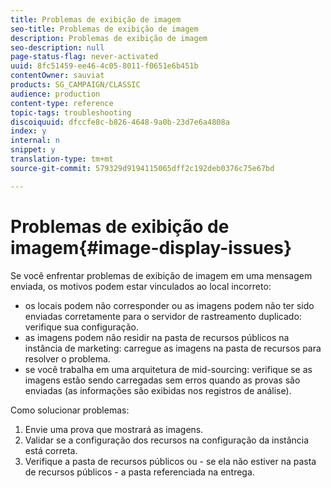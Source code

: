 ```yaml
---
title: Problemas de exibição de imagem
seo-title: Problemas de exibição de imagem
description: Problemas de exibição de imagem
seo-description: null
page-status-flag: never-activated
uuid: 8fc51459-ee46-4c05-8011-f0651e6b451b
contentOwner: sauviat
products: SG_CAMPAIGN/CLASSIC
audience: production
content-type: reference
topic-tags: troubleshooting
discoiquuid: dfccfe8c-b826-4648-9a0b-23d7e6a4808a
index: y
internal: n
snippet: y
translation-type: tm+mt
source-git-commit: 579329d9194115065dff2c192deb0376c75e67bd

---
```



# Problemas de exibição de imagem{#image-display-issues}

Se você enfrentar problemas de exibição de imagem em uma mensagem enviada, os motivos podem estar vinculados ao local incorreto:

* os locais podem não corresponder ou as imagens podem não ter sido enviadas corretamente para o servidor de rastreamento duplicado: verifique sua configuração.
* as imagens podem não residir na pasta de recursos públicos na instância de marketing: carregue as imagens na pasta de recursos para resolver o problema.
* se você trabalha em uma arquitetura de mid-sourcing: verifique se as imagens estão sendo carregadas sem erros quando as provas são enviadas (as informações são exibidas nos registros de análise).

Como solucionar problemas:

1. Envie uma prova que mostrará as imagens.
1. Validar se a configuração dos recursos na configuração da instância está correta.
1. Verifique a pasta de recursos públicos ou - se ela não estiver na pasta de recursos públicos - a pasta referenciada na entrega.

